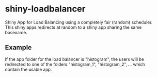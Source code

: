 shiny-loadbalancer
==================

Shiny App for Load Balancing using a completely fair (random) scheduler. 
This shiny apps redirects at random to a shiny app sharing the same basename.

Example
-------

If the app folder for the load balancer is "histogram",  the users will be redirected to one of the folders "histogram_1", "histogram_2", ... which contain the usable app.
